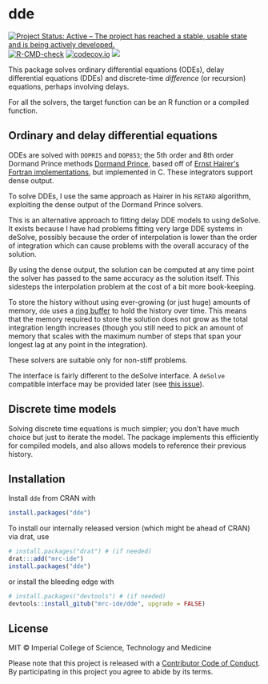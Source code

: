 # dde

<!-- badges: start -->
[![Project Status: Active – The project has reached a stable, usable state and is being actively developed.](https://www.repostatus.org/badges/latest/active.svg)](https://www.repostatus.org/#active)
[![R-CMD-check](https://github.com/mrc-ide/dde/actions/workflows/R-CMD-check.yaml/badge.svg)](https://github.com/mrc-ide/dde/actions/workflows/R-CMD-check.yaml)
[![codecov.io](https://codecov.io/github/mrc-ide/dde/coverage.svg?branch=master)](https://codecov.io/github/mrc-ide/dde?branch=master)
[![](http://www.r-pkg.org/badges/version/dde)](https://cran.r-project.org/package=dde)
<!-- badges: end -->

This package solves ordinary differential equations (ODEs), delay differential equations (DDEs) and discrete-time *difference* (or recursion) equations, perhaps involving delays.

For all the solvers, the target function can be an R function or a compiled function.

## Ordinary and delay differential equations

ODEs are solved with `DOPRI5` and `DOP853`; the 5th order and 8th order Dormand Prince methods [Dormand Prince](https://en.wikipedia.org/wiki/Dormand%E2%80%93Prince_method), based off of [Ernst Hairer's Fortran implementations](http://www.unige.ch/~hairer/software.html), but implemented in C.  These integrators support dense output.

To solve DDEs, I use the same approach as Hairer in his `RETARD` algorithm, exploiting the dense output of the Dormand Prince solvers.

This is an alternative approach to fitting delay DDE models to using deSolve.  It exists because I have had problems fitting very large DDE systems in deSolve, possibly because the order of interpolation is lower than the order of integration which can cause problems with the overall accuracy of the solution.

By using the dense output, the solution can be computed at any time point the solver has passed to the same accuracy as the solution itself.  This sidesteps the interpolation problem at the cost of a bit more book-keeping.

To store the history without using ever-growing (or just huge) amounts of memory, `dde` uses a [ring buffer](https://github.com/mrc-ide/ring) to hold the history over time.  This means that the memory required to store the solution does not grow as the total integration length increases (though you still need to pick an amount of memory that scales with the maximum number of steps that span your longest lag at any point in the integration).

These solvers are suitable only for non-stiff problems.

The interface is fairly different to the deSolve interface.  A `deSolve` compatible interface may be provided later (see [this issue](https://github.com/mrc-ide/dde/issues/2)).

## Discrete time models

Solving discrete time equations is much simpler; you don't have much choice but just to iterate the model.  The package implements this efficiently for compiled models, and also allows models to reference their previous history.

## Installation

Install `dde` from CRAN with

```r
install.packages("dde")
```

To install our internally released version (which might be ahead of CRAN) via drat, use


```r
# install.packages("drat") # (if needed)
drat:::add("mrc-ide")
install.packages("dde")
```

or install the bleeding edge with

```r
# install.packages("devtools") # (if needed)
devtools::install_gitub("mrc-ide/dde", upgrade = FALSE)
```

## License

MIT © Imperial College of Science, Technology and Medicine

Please note that this project is released with a [Contributor Code of Conduct](https://github.com/mrc-ide/dde/blob/master/CONDUCT.md). By participating in this project you agree to abide by its terms.
